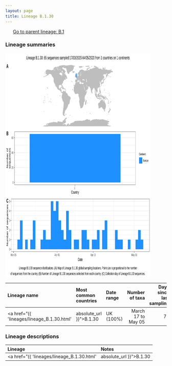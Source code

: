 ```yaml
---
layout: page
title: Lineage B.1.30
---
```




<p>
<ul class="actions small">
	 <a href="{{ 'lineages/lineage_B.1.html' | absolute_url }}" class="button special fit">Go to parent lineage: B.1</a>
</ul>
</p>
<h3> Lineage summaries</h3>

<img src="../assets/images/B.1.30.svg" alt="B.1.30 lineage summary figure" width="90%" height="700px" />


| Lineage name | Most common countries | Date range | Number of taxa |  Days since last sampling | Known Travel | Recall value |
|:-----|:-----|:-------|-------:|-------:|:---------|--------:|
| <a href="{{ 'lineages/lineage_B.1.30.html' | absolute_url }}">B.1.30</a> | UK (100%) | March 17 to May 05 | 71 | 91 |  | 0.941 |

<h3>Lineage descriptions</h3>

| Lineage | Notes |
|:-----|:-----|
| <a href="{{ 'lineages/lineage_B.1.30.html' | absolute_url }}">B.1.30</a> | England lineage |

